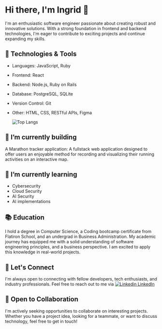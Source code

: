 # Hi there, I'm Ingrid 👋

I'm an enthusiastic software engineer passionate about creating robust and innovative solutions. With a strong foundation in frontend and backend technologies, I'm eager to contribute to exciting projects and continue expanding my skills.

## 🔧 Technologies & Tools
- Languages: JavaScript, Ruby
- Frontend: React
- Backend: Node.js, Ruby on Rails
- Database: PostgreSQL, SQLite
- Version Control: Git
- Other: HTML, CSS, RESTful APIs, Figma

  ![Top Langs](https://github-readme-stats.vercel.app/api/top-langs/?username=IngridFuentes&theme=ambient_gradient)

## 🔭 I’m currently building 
A Marathon tracker application: A fullstack web application designed to offer users an enjoyable method for recording and visualizing their running activities on an interactive map.

## 🌱 I’m currently learning

- Cybersecurity
- Cloud Security
- AI Security
- AI implementations

## 📚 Education
I hold a degree in Computer Science, a Coding bootcamp certificate from Flatiron School, and an undergrad in Business Administration. My academic journey has equipped me with a solid understanding of software engineering principles, and a business perspective. I am excited to apply this knowledge in real-world projects.

## 💬 Let's Connect
I'm always open to connecting with fellow developers, tech enthusiasts, and industry professionals. Feel free to reach out to me via [![Linkedin](https://i.stack.imgur.com/gVE0j.png) LinkedIn](https://www.linkedin.com/in/ingrid-fuentesm/)

## 🤝 Open to Collaboration
I'm actively seeking opportunities to collaborate on interesting projects. Whether you have a project idea, looking for a teammate, or want to discuss technology, feel free to get in touch!

<!--
**IngridFuentes/IngridFuentes** is a ✨ _special_ ✨ repository because its `README.md` (this file) appears on your GitHub profile.

Here are some ideas to get you started:

- 🔭 I’m currently working on ...
- 🌱 I’m currently learning ...
- 👯 I’m looking to collaborate on ...
- 🤔 I’m looking for help with ...
- 💬 Ask me about ...
- 📫 How to reach me: ...
- 😄 Pronouns: ...
- ⚡ Fun fact: ...
-->
